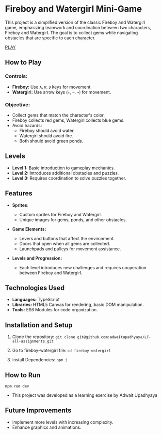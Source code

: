 # Fireboy and Watergirl Mini-Game

This project is a simplified version of the classic Fireboy and Watergirl game, emphasizing teamwork and coordination between two characters, Fireboy and Watergirl. The goal is to collect gems while navigating obstacles that are specific to each character.

[PLAY](https://fireboy-watergirl-ashy.vercel.app/)


## How to Play

### Controls:
- **Fireboy:** Use `A`, `W`, `D` keys for movement.
- **Watergirl:** Use arrow keys (`↑`, `←`, `→`) for movement.

### Objective:
- Collect gems that match the character's color.
- Fireboy collects red gems, Watergirl collects blue gems.
- Avoid hazards:
  - Fireboy should avoid water.
  - Watergirl should avoid fire.
  - Both should avoid green ponds.

## Levels

- **Level 1:** Basic introduction to gameplay mechanics.
- **Level 2:** Introduces additional obstacles and puzzles.
- **Level 3:** Requires coordination to solve puzzles together.

## Features

- **Sprites:**
  - Custom sprites for Fireboy and Watergirl.
  - Unique images for gems, ponds, and other obstacles.

- **Game Elements:**
  - Levers and buttons that affect the environment.
  - Doors that open when all gems are collected.
  - Launchpads and pulleys for movement assistance.

- **Levels and Progression:**
  - Each level introduces new challenges and requires cooperation between Fireboy and Watergirl.

## Technologies Used

- **Languages:** TypeScript
- **Libraries:** HTML5 Canvas for rendering, basic DOM manipulation.
- **Tools:** ES6 Modules for code organization.

## Installation and Setup

1. Clone the repository:
```git clone git@github.com:adwaitupadhyaya/LF-all-assignments.git```

2. Go to fireboy-watergirl file:
```cd fireboy-watergirl```

3. Install Dependencies:
```npm i``` 

## How to Run
```npm run dev```

- This project was developed as a learning exercise by Adwait Upadhyaya

## Future Improvements
- Implement more levels with increasing complexity.
- Enhance graphics and animations.



